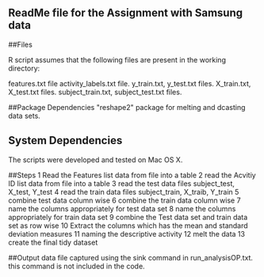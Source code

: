## ReadMe file for the Assignment with Samsung data
##Files

R script assumes that the following files are present in the working directory:

features.txt file
activity_labels.txt file.
y_train.txt, y_test.txt files.
X_train.txt, X_test.txt files.
subject_train.txt, subject_test.txt files.

##Package Dependencies
 "reshape2" package for melting and dcasting data sets.
 
## System Dependencies
The scripts were developed and tested on Mac OS X.

##Steps
1 Read the Features list data from file into a table
2 read the Acvitiy ID list data from file into a table
3 read the test data files subject_test, X_test, Y_test
4 read the  train data files subject_train, X_traib, Y_train
5 combine test data column wise
6 combine the train data column wise
7 name the columns appropriately for test data set
8 name the columns appropriately for train data set
9 combine the Test data set and train data set as row wise
10 Extract the columns which has the mean and standard deviation measures
11 naming the descriptive activity
12 melt the data
13 create the final tidy dataset
  
##Output data file
captured using the sink command in run_analysisOP.txt. this command is not included in the code.
